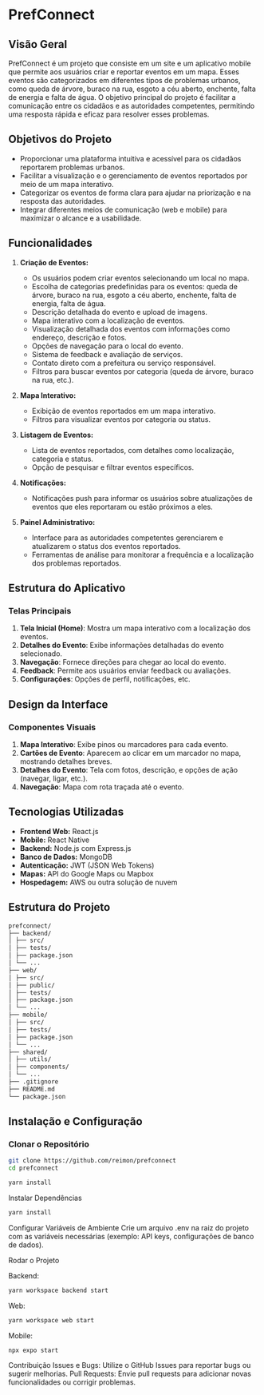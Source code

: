 # PrefConnect

## Visão Geral

PrefConnect é um projeto que consiste em um site e um aplicativo mobile que permite aos usuários criar e reportar eventos em um mapa. Esses eventos são categorizados em diferentes tipos de problemas urbanos, como queda de árvore, buraco na rua, esgoto a céu aberto, enchente, falta de energia e falta de água. O objetivo principal do projeto é facilitar a comunicação entre os cidadãos e as autoridades competentes, permitindo uma resposta rápida e eficaz para resolver esses problemas.

## Objetivos do Projeto

- Proporcionar uma plataforma intuitiva e acessível para os cidadãos reportarem problemas urbanos.
- Facilitar a visualização e o gerenciamento de eventos reportados por meio de um mapa interativo.
- Categorizar os eventos de forma clara para ajudar na priorização e na resposta das autoridades.
- Integrar diferentes meios de comunicação (web e mobile) para maximizar o alcance e a usabilidade.

## Funcionalidades

1. **Criação de Eventos:**

   - Os usuários podem criar eventos selecionando um local no mapa.
   - Escolha de categorias predefinidas para os eventos: queda de árvore, buraco na rua, esgoto a céu aberto, enchente, falta de energia, falta de água.
   - Descrição detalhada do evento e upload de imagens.
   - Mapa interativo com a localização de eventos.
   - Visualização detalhada dos eventos com informações como endereço, descrição e fotos.
   - Opções de navegação para o local do evento.
   - Sistema de feedback e avaliação de serviços.
   - Contato direto com a prefeitura ou serviço responsável.
   - Filtros para buscar eventos por categoria (queda de árvore, buraco na rua, etc.).

2. **Mapa Interativo:**

   - Exibição de eventos reportados em um mapa interativo.
   - Filtros para visualizar eventos por categoria ou status.

3. **Listagem de Eventos:**

   - Lista de eventos reportados, com detalhes como localização, categoria e status.
   - Opção de pesquisar e filtrar eventos específicos.

4. **Notificações:**

   - Notificações push para informar os usuários sobre atualizações de eventos que eles reportaram ou estão próximos a eles.

5. **Painel Administrativo:**
   - Interface para as autoridades competentes gerenciarem e atualizarem o status dos eventos reportados.
   - Ferramentas de análise para monitorar a frequência e a localização dos problemas reportados.

## Estrutura do Aplicativo

### Telas Principais

1. **Tela Inicial (Home)**: Mostra um mapa interativo com a localização dos eventos.
2. **Detalhes do Evento**: Exibe informações detalhadas do evento selecionado.
3. **Navegação**: Fornece direções para chegar ao local do evento.
4. **Feedback**: Permite aos usuários enviar feedback ou avaliações.
5. **Configurações**: Opções de perfil, notificações, etc.

## Design da Interface

### Componentes Visuais

1. **Mapa Interativo**: Exibe pinos ou marcadores para cada evento.
2. **Cartões de Evento**: Aparecem ao clicar em um marcador no mapa, mostrando detalhes breves.
3. **Detalhes do Evento**: Tela com fotos, descrição, e opções de ação (navegar, ligar, etc.).
4. **Navegação**: Mapa com rota traçada até o evento.

## Tecnologias Utilizadas

- **Frontend Web:** React.js
- **Mobile:** React Native
- **Backend:** Node.js com Express.js
- **Banco de Dados:** MongoDB
- **Autenticação:** JWT (JSON Web Tokens)
- **Mapas:** API do Google Maps ou Mapbox
- **Hospedagem:** AWS ou outra solução de nuvem

## Estrutura do Projeto

```markdown
prefconnect/
├── backend/
│ ├── src/
│ ├── tests/
│ ├── package.json
│ └── ...
├── web/
│ ├── src/
│ ├── public/
│ ├── tests/
│ ├── package.json
│ └── ...
├── mobile/
│ ├── src/
│ ├── tests/
│ ├── package.json
│ └── ...
├── shared/
│ ├── utils/
│ ├── components/
│ └── ...
├── .gitignore
├── README.md
└── package.json
```

## Instalação e Configuração

### Clonar o Repositório

```sh
git clone https://github.com/reimon/prefconnect
cd prefconnect
```

```sh
yarn install
```

Instalar Dependências

```sh
yarn install
```

Configurar Variáveis de Ambiente
Crie um arquivo .env na raiz do projeto com as variáveis necessárias (exemplo: API keys, configurações de banco de dados).

Rodar o Projeto

Backend:

```sh
yarn workspace backend start
```

Web:

```sh
yarn workspace web start
```

Mobile:

```sh
npx expo start
```

Contribuição
Issues e Bugs: Utilize o GitHub Issues para reportar bugs ou sugerir melhorias.
Pull Requests: Envie pull requests para adicionar novas funcionalidades ou corrigir problemas.
